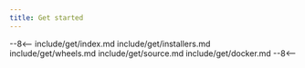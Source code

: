 ```yaml
---
title: Get started
---
```


--8<--
include/get/index.md
include/get/installers.md
include/get/wheels.md
include/get/source.md
include/get/docker.md
--8<--
